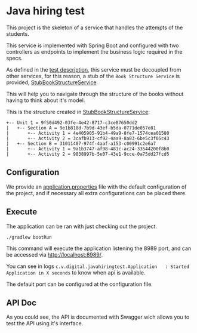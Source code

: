 # Java hiring test

This project is the skeleton of a service that handles the attempts of the students.

This service is implemented with Spring Boot and configured with two controllers as endpoints
 to implement the business logic required in the specs.

As defined in the [test description](Java-back-end-engineer-test-Contents.pdf), this service must be decoupled from other services, 
for this reason, a stub of the `Book Structure Service` is provided, [StubBookStructureService](src/main/java/com/vicensvives/digital/javahiringtest/services/bookstructure/StubBookStructureService.java).

This will help you to navigate through the structure of the books without having to think about it's model.

This is the structure created in [StubBookStructureService](src/main/java/com/vicensvives/digital/javahiringtest/services/bookstructure/StubBookStructureService.java):

```
+-- Unit 1 = 9f50d492-03fe-4e42-8717-c3ce87650dd2
|   +-- Section A = 9e1b818d-7b9d-43ef-b5da-0771de057e81
|       +-- Activity 1 = 4e405905-91b4-49a9-8fe7-1574cea01580
|       +-- Activity 2 = 3cafb913-cf92-4aa9-8a83-6be5c3f05c43
|   +-- Section B = 31011407-974f-4aaf-a153-c00991c2e6a7
|       +-- Activity 1 = 9a1b3747-af98-481c-ac24-33544200f8b0
|       +-- Activity 2 = 9838997b-5e07-43e1-9cce-0a75dd27fcd5
```


## Configuration

We provide an [application.properties](src/main/resources/application.properties) file with the default configuration of the project,
and if necessary all extra configurations can be placed there.


## Execute
The application can be ran with just checking out the project.

```
./gradlew bootRun
```

This command will execute the application listening the 8989 port, and can be accessed via [http://localhost:8989/](http://localhost:8989/).

You can see in logs `c.v.digital.javahiringtest.Application   : Started Application in X seconds` to know when api is available. 

The default port can be configured at the configuration file.

## API Doc

As you could see, the API is documented with Swagger wich allows you to test the API using it's interface.
